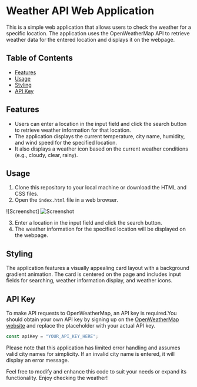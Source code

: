 # Weather API Web Application

This is a simple web application that allows users to check the weather for a specific location. The application uses the OpenWeatherMap API to retrieve weather data for the entered location and displays it on the webpage.

## Table of Contents
- [Features](#features)
- [Usage](#usage)
- [Styling](#styling)
- [API Key](#api-key)

## Features
- Users can enter a location in the input field and click the search button to retrieve weather information for that location.
- The application displays the current temperature, city name, humidity, and wind speed for the specified location.
- It also displays a weather icon based on the current weather conditions (e.g., cloudy, clear, rainy).

## Usage
1. Clone this repository to your local machine or download the HTML and CSS files.
2. Open the `index.html` file in a web browser.

![Screenshot] ![Screenshot](https://github.com/Akash-Agnihotri/Weather-API-Web-Application/assets/143778749/3b8b2920-23a3-4004-bf37-fb57f036a67d)


3. Enter a location in the input field and click the search button.
4. The weather information for the specified location will be displayed on the webpage.

## Styling
The application features a visually appealing card layout with a background gradient animation. The card is centered on the page and includes input fields for searching, weather information display, and weather icons.

## API Key
To make API requests to OpenWeatherMap, an API key is required.You should obtain your own API key by signing up on the [OpenWeatherMap website](https://openweathermap.org/api) and replace the placeholder with your actual API key.

```javascript
const apiKey = "YOUR_API_KEY_HERE";
```

Please note that this application has limited error handling and assumes valid city names for simplicity. If an invalid city name is entered, it will display an error message.

Feel free to modify and enhance this code to suit your needs or expand its functionality. Enjoy checking the weather!
